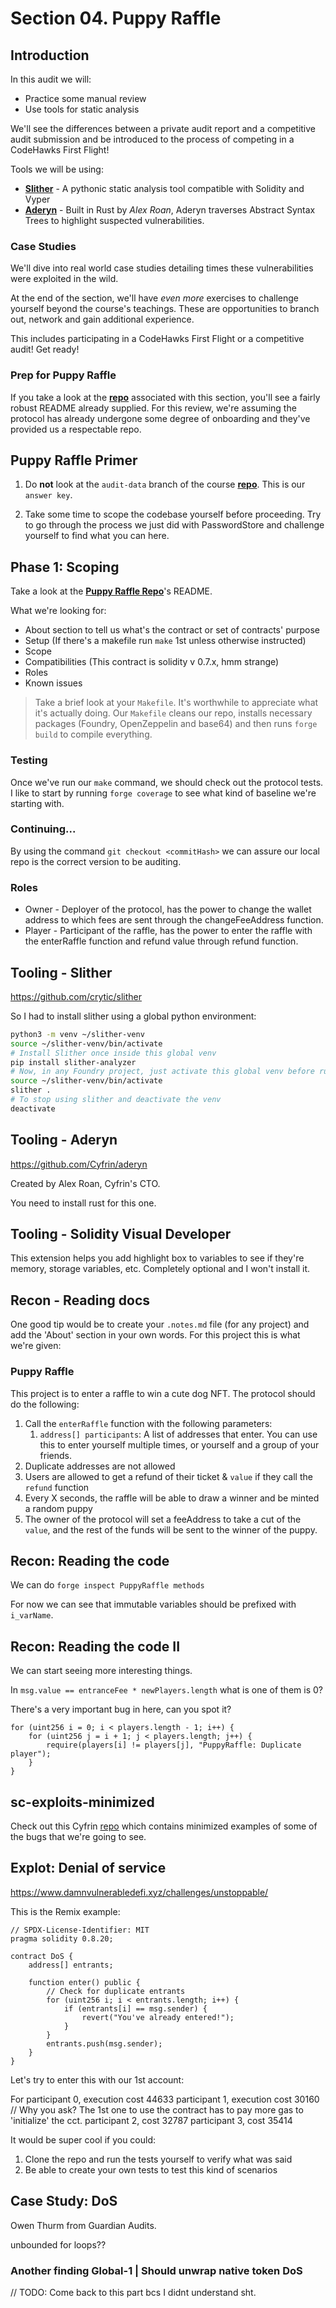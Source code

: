 # Section 04. Puppy Raffle

## Introduction

In this audit we will:

- Practice some manual review
- Use tools for static analysis

We'll see the differences between a private audit report and a competitive audit submission and be introduced to the process of competing in a CodeHawks First Flight!

Tools we will be using:

- **[Slither](https://github.com/crytic/slither)** - A pythonic static analysis tool compatible with Solidity and Vyper
- **[Aderyn](https://github.com/Cyfrin/aderyn)** - Built in Rust by _Alex Roan_, Aderyn traverses Abstract Syntax Trees to highlight suspected vulnerabilities.

### Case Studies

We'll dive into real world case studies detailing times these vulnerabilities were exploited in the wild.

At the end of the section, we'll have _even more_ exercises to challenge yourself beyond the course's teachings. These are opportunities to branch out, network and gain additional experience.

This includes participating in a CodeHawks First Flight or a competitive audit! Get ready!

### Prep for Puppy Raffle

If you take a look at the **[repo](https://github.com/Cyfrin/4-puppy-raffle-audit)** associated with this section, you'll see a fairly robust README already supplied. For this review, we're assuming the protocol has already undergone some degree of onboarding and they've provided us a respectable repo.

## Puppy Raffle Primer

1. Do **not** look at the `audit-data` branch of the course **[repo](https://github.com/Cyfrin/4-puppy-raffle-audit)**. This is our `answer key`.

2. Take some time to scope the codebase yourself before proceeding. Try to go through the process we just did with PasswordStore and challenge yourself to find what you can here.

## Phase 1: Scoping

Take a look at the **[Puppy Raffle Repo](https://github.com/Cyfrin/4-puppy-raffle-audit)**'s README.

What we're looking for:

- About section to tell us what's the contract or set of contracts' purpose
- Setup (If there's a makefile run `make` 1st unless otherwise instructed)
- Scope
- Compatibilities (This contract is solidity v 0.7.x, hmm strange)
- Roles
- Known issues

> Take a brief look at your `Makefile`. It's worthwhile to appreciate what it's actually doing. Our `Makefile` cleans our repo, installs necessary packages (Foundry, OpenZeppelin and base64) and then runs `forge build` to compile everything.

### Testing

Once we've run our `make` command, we should check out the protocol tests. I like to start by running `forge coverage` to see what kind of baseline we're starting with.

### Continuing...

By using the command `git checkout <commitHash>` we can assure our local repo is the correct version to be auditing.

### Roles

- Owner - Deployer of the protocol, has the power to change the wallet address to which fees are sent through the changeFeeAddress function.
- Player - Participant of the raffle, has the power to enter the raffle with the enterRaffle function and refund value through refund function.

## Tooling - Slither

https://github.com/crytic/slither

So I had to install slither using a global python environment:

```bash
python3 -m venv ~/slither-venv
source ~/slither-venv/bin/activate
# Install Slither once inside this global venv
pip install slither-analyzer
# Now, in any Foundry project, just activate this global venv before running Slither:
source ~/slither-venv/bin/activate
slither .
# To stop using slither and deactivate the venv
deactivate
```

## Tooling - Aderyn

https://github.com/Cyfrin/aderyn

Created by Alex Roan, Cyfrin's CTO.

You need to install rust for this one.

## Tooling - Solidity Visual Developer

This extension helps you add highlight box to variables to see if they're memory, storage variables, etc. Completely optional and I won't install it.

## Recon - Reading docs

One good tip would be to create your `.notes.md` file (for any project) and add the 'About' section in your own words. For this project this is what we're given:

### Puppy Raffle

This project is to enter a raffle to win a cute dog NFT. The protocol should do the following:

1. Call the `enterRaffle` function with the following parameters:
   1. `address[] participants`: A list of addresses that enter. You can use this to enter yourself multiple times, or yourself and a group of your friends.
2. Duplicate addresses are not allowed
3. Users are allowed to get a refund of their ticket & `value` if they call the `refund` function
4. Every X seconds, the raffle will be able to draw a winner and be minted a random puppy
5. The owner of the protocol will set a feeAddress to take a cut of the `value`, and the rest of the funds will be sent to the winner of the puppy.

## Recon: Reading the code

We can do `forge inspect PuppyRaffle methods`

For now we can see that immutable variables should be prefixed with `i_varName`.

## Recon: Reading the code II

We can start seeing more interesting things.

In `msg.value == entranceFee * newPlayers.length` what is one of them is 0?

There's a very important bug in here, can you spot it?

```solidity
for (uint256 i = 0; i < players.length - 1; i++) {
    for (uint256 j = i + 1; j < players.length; j++) {
        require(players[i] != players[j], "PuppyRaffle: Duplicate player");
    }
}
```

## sc-exploits-minimized

Check out this Cyfrin [repo](https://github.com/Cyfrin/sc-exploits-minimized) which contains minimized examples of some of the bugs that we're going to see.

## Explot: Denial of service

https://www.damnvulnerabledefi.xyz/challenges/unstoppable/

This is the Remix example:

```solidity
// SPDX-License-Identifier: MIT
pragma solidity 0.8.20;

contract DoS {
    address[] entrants;

    function enter() public {
        // Check for duplicate entrants
        for (uint256 i; i < entrants.length; i++) {
            if (entrants[i] == msg.sender) {
                revert("You've already entered!");
            }
        }
        entrants.push(msg.sender);
    }
}
```

Let's try to enter this with our 1st account:

For participant 0, execution cost 44633
participant 1, execution cost 30160 // Why you ask? The 1st one to use the contract has to pay more gas to 'initialize' the cct.
participant 2, cost 32787
participant 3, cost 35414

It would be super cool if you could:

1. Clone the repo and run the tests yourself to verify what was said
2. Be able to create your own tests to test this kind of scenarios

## Case Study: DoS

Owen Thurm from Guardian Audits.

unbounded for loops??

### Another finding Global-1 | Should unwrap native token DoS

// TODO: Come back to this part bcs I didnt understand sht.
